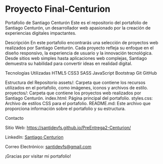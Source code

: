 # Proyecto Final-Centurion
Portafolio de Santiago Centurón
Este es el repositorio del portafolio de Santiago Centurón, un desarrollador web apasionado por la creación de experiencias digitales impactantes.

Descripción
En este portafolio encontrarás una selección de proyectos web realizados por Santiago Centurón. Cada proyecto refleja su enfoque en el diseño responsivo, la experiencia de usuario y la innovación tecnológica. Desde sitios web simples hasta aplicaciones web complejas, Santiago demuestra su habilidad para convertir ideas en realidad digital.

Tecnologías Utilizadas
HTML5
CSS3
SASS
JavaScript
Bootstrap
Git
GitHub

Estructura del Repositorio
assets/: Carpeta que contiene los recursos utilizados en el portafolio, como imágenes, iconos y archivos de estilo.
proyectos/: Carpeta que contiene los proyectos web realizados por Santiago Centurón.
index.html: Página principal del portafolio.
styles.css: Archivo de estilos CSS para el portafolio.
README.md: Este archivo que proporciona información sobre el portafolio y su estructura.

Contacto

Sitio Web: https://santidevfs.github.io/PreEntrega2-Centurion/

LinkedIn: [Santiago Centurion](https://www.linkedin.com/in/santiago-centurion-87babb2b1/)

Correo Electrónico: santidevfs@gmail.com

¡Gracias por visitar mi portafolio! 
